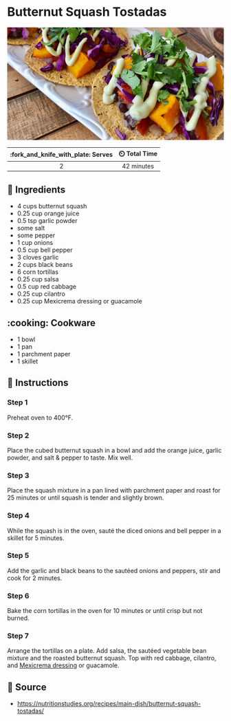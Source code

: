 # Butternut Squash Tostadas

![Butternut Squash Tostadas](../assets/images/butternut-squash-tostadas.jpg)

| :fork_and_knife_with_plate: Serves | :timer_clock: Total Time |
|:----------------------------------:|:-----------------------: |
| 2 | 42 minutes |

## :salt: Ingredients

- 4 cups butternut squash
- 0.25 cup orange juice
- 0.5 tsp garlic powder
- some salt
- some pepper
- 1 cup onions
- 0.5 cup bell pepper
- 3 cloves garlic
- 2 cups black beans
- 6 corn tortillas
- 0.25 cup salsa
- 0.5 cup red cabbage
- 0.25 cup cilantro
- 0.25 cup Mexicrema dressing or guacamole

## :cooking: Cookware

- 1 bowl
- 1 pan
- 1 parchment paper
- 1 skillet

## :pencil: Instructions

### Step 1

Preheat oven to 400°F.

### Step 2

Place the cubed butternut squash in a bowl and add the orange juice, garlic powder, and salt & pepper to taste. Mix
well.

### Step 3

Place the squash mixture in a pan lined with parchment paper and roast for 25 minutes or until squash is tender and
slightly brown.

### Step 4

While the squash is in the oven, sauté the diced onions and bell pepper in a skillet for 5 minutes.

### Step 5

Add the garlic and black beans to the sautéed onions and peppers, stir and cook for 2 minutes.

### Step 6

Bake the corn tortillas in the oven for 10 minutes or until crisp but not burned.

### Step 7

Arrange the tortillas on a plate. Add salsa, the sautéed vegetable bean mixture and the roasted butternut squash. Top
with red cabbage, cilantro, and [Mexicrema dressing][1] or guacamole.

## :link: Source

- <https://nutritionstudies.org/recipes/main-dish/butternut-squash-tostadas/>

[1]: ../sauces/mexicrema-dressing.md
